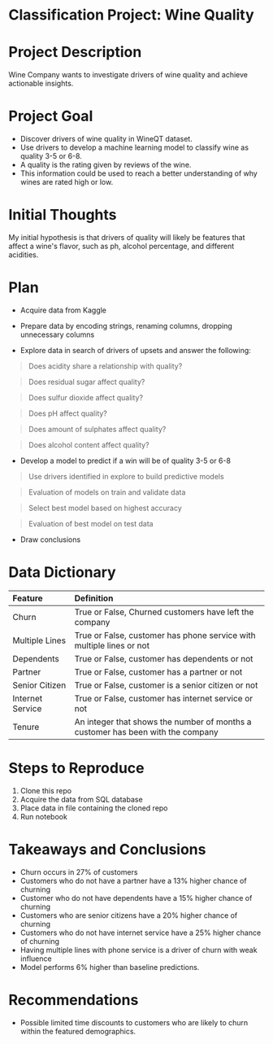 # Classification Project: Wine Quality

# Project Description
Wine Company wants to investigate drivers of wine quality and achieve actionable insights.

# Project Goal
- Discover drivers of wine quality in WineQT dataset.
- Use drivers to develop a machine learning model to classify wine as quality 3-5 or 6-8.
- A quality is the rating given by reviews of the wine.
- This information could be used to reach a better understanding of why wines are rated high or low.

# Initial Thoughts
My initial hypothesis is that drivers of quality will likely be features that affect a wine's flavor, such as ph, alcohol percentage, and different acidities.

# Plan
- Acquire data from Kaggle

- Prepare data by encoding strings, renaming columns, dropping unnecessary columns

- Explore data in search of drivers of upsets and answer the following:

>Does acidity share a relationship with quality?

>Does residual sugar affect quality?

>Does sulfur dioxide affect quality?

>Does pH affect quality?

>Does amount of sulphates affect quality?

>Does alcohol content affect quality?

- Develop a model to predict if a win will be of quality 3-5 or 6-8
> Use drivers identified in explore to build predictive models

> Evaluation of models on train and validate data

> Select best model based on highest accuracy

> Evaluation of best model on test data

- Draw conclusions

# Data Dictionary
| Feature | Definition |
| :- | :- |
| Churn | True or False, Churned customers have left the company |
| Multiple Lines | True or False, customer has phone service with multiple lines or not |
| Dependents | True or False, customer has dependents or not |
| Partner | True or False, customer has a partner or not |
| Senior Citizen | True or False, customer is a senior citizen or not |
| Internet Service | True or False, customer has internet service or not |
| Tenure | An integer that shows the number of months a customer has been with the company |

# Steps to Reproduce
1. Clone this repo
2. Acquire the data from SQL database
3. Place data in file containing the cloned repo
4. Run notebook

# Takeaways and Conclusions
- Churn occurs in 27% of customers
- Customers who do not have a partner have a 13% higher chance of churning
- Customer who do not have dependents have a 15% higher chance of churning
- Customers who are senior citizens have a 20% higher chance of churning
- Customers who do not have internet service have a 25% higher chance of churning
- Having multiple lines with phone service is a driver of churn with weak influence
- Model performs 6% higher than baseline predictions.

# Recommendations
- Possible limited time discounts to customers who are likely to churn within the featured demographics.
